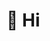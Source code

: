 # 👋 Hi


<!---
m9bmd/m9bmd is a ✨ special ✨ repository because its `README.md` (this file) appears on your GitHub profile.
You can click the Preview link to take a look at your changes.
--->
